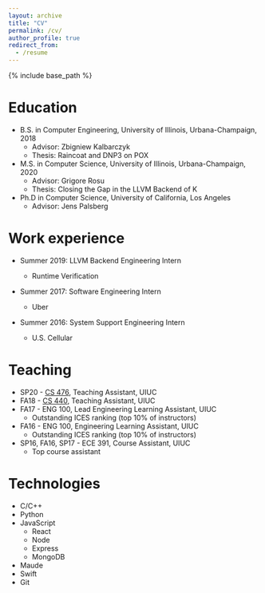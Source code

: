 ```yaml
---
layout: archive
title: "CV"
permalink: /cv/
author_profile: true
redirect_from:
  - /resume
---
```


{% include base_path %}

Education
======
* B.S. in Computer Engineering, University of Illinois, Urbana-Champaign, 2018
  * Advisor: Zbigniew Kalbarczyk
  * Thesis: Raincoat and DNP3 on POX
* M.S. in Computer Science, University of Illinois, Urbana-Champaign, 2020
  * Advisor: Grigore Rosu
  * Thesis: Closing the Gap in the LLVM Backend of K
* Ph.D in Computer Science, University of California, Los Angeles
  * Advisor: Jens Palsberg

Work experience
======
* Summer 2019: LLVM Backend Engineering Intern
  * Runtime Verification

* Summer 2017: Software Engineering Intern
  * Uber

* Summer 2016: System Support Engineering Intern
  * U.S. Cellular

Teaching
======
* SP20 - [CS 476](https://courses.engr.illinois.edu/cs476/sp2020/), Teaching Assistant, UIUC
* FA18 - [CS 440](https://courses.engr.illinois.edu/cs440/fa2018/), Teaching Assistant, UIUC
* FA17 - ENG 100, Lead Engineering Learning Assistant, UIUC
  * Outstanding ICES ranking (top 10% of instructors)
* FA16 - ENG 100, Engineering Learning Assistant, UIUC
  * Outstanding ICES ranking (top 10% of instructors)
* SP16, FA16, SP17 - ECE 391, Course Assistant, UIUC
  * Top course assistant

Technologies
======
* C/C++
* Python
* JavaScript
  * React
  * Node
  * Express
  * MongoDB
* Maude
* Swift
* Git
